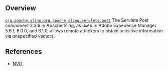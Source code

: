 ## Overview
[`org.apache.sling:org.apache.sling.servlets.post`](http://search.maven.org/#search%7Cga%7C1%7Ca%3A%22org.apache.sling.servlets.post%22)
The Servlets Post component 2.3.6 in Apache Sling, as used in Adobe Experience Manager 5.6.1, 6.0.0, and 6.1.0, allows remote attackers to obtain sensitive information via unspecified vectors.

## References
- [NVD](https://web.nvd.nist.gov/view/vuln/detail?vulnId=CVE-2016-0956)
